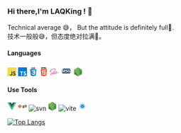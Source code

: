 ### Hi there,I'm LAQKing ! 👋
Technical average 😅， But the attitude is definitely full🤣.  
  技术一般般😅，但态度绝对拉满🤣。

#### Languages
<img src="https://raw.githubusercontent.com/github/explore/80688e429a7d4ef2fca1e82350fe8e3517d3494d/topics/javascript/javascript.png"   height="20" style="max-width: 100%;" />  <img src="https://raw.githubusercontent.com/github/explore/80688e429a7d4ef2fca1e82350fe8e3517d3494d/topics/typescript/typescript.png" alt="typescript"  height="20" style="max-width: 100%;">  <img height="20" src="https://raw.githubusercontent.com/github/explore/80688e429a7d4ef2fca1e82350fe8e3517d3494d/topics/css/css.png" alt="css" style="max-width: 100%;">  <img height="20" src="https://raw.githubusercontent.com/github/explore/80688e429a7d4ef2fca1e82350fe8e3517d3494d/topics/html/html.png" alt="html" style="max-width: 100%;">  <img height="20" src="https://raw.githubusercontent.com/github/explore/80688e429a7d4ef2fca1e82350fe8e3517d3494d/topics/sass/sass.png" alt="sass" style="max-width: 100%;">  <img height="25" src="https://raw.githubusercontent.com/github/explore/80688e429a7d4ef2fca1e82350fe8e3517d3494d/topics/less/less.png" alt="sass" style="max-width: 100%;">  <img height="20" src="https://raw.githubusercontent.com/github/explore/80688e429a7d4ef2fca1e82350fe8e3517d3494d/topics/nodejs/nodejs.png" alt="nodejs" style="max-width: 100%;">

#### Use Tools  
<img height="20" src="https://raw.githubusercontent.com/github/explore/80688e429a7d4ef2fca1e82350fe8e3517d3494d/topics/vue/vue.png" alt="vue" style="max-width: 100%;">  <img height="20" src="https://raw.githubusercontent.com/github/explore/80688e429a7d4ef2fca1e82350fe8e3517d3494d/topics/git/git.png" alt="git" style="max-width: 100%;">  <img height="20" src="https://raw.githubusercontent.com/github/explore/80688e429a7d4ef2fca1e82350fe8e3517d3494d/topics/svn/svn.png" alt="svn" style="max-width: 100%;">  <img src="https://raw.githubusercontent.com/github/explore/80688e429a7d4ef2fca1e82350fe8e3517d3494d/topics/nodejs/nodejs.png" height="20"  style="max-width: 100%;" alt="nodejs">  <img height="20" src="https://camo.githubusercontent.com/61e102d7c605ff91efedb9d7e47c1c4a07cef59d3e1da202fd74f4772122ca4e/68747470733a2f2f766974656a732e6465762f6c6f676f2e737667" alt="vite" data-canonical-src="https://vitejs.dev/logo.svg" style="max-width: 100%;">  <img src="https://raw.githubusercontent.com/github/explore/80688e429a7d4ef2fca1e82350fe8e3517d3494d/topics/webpack/webpack.png" height="20"  style="max-width: 100%;" alt="nodejs">


[![Top Langs](https://github-readme-stats.vercel.app/api/top-langs/?username=LAQKing&layout=compact)](https://github.com/LAQKing)
<!--
**LAQKing/LAQKing** is a ✨ _special_ ✨ repository because its `README.md` (this file) appears on your GitHub profile.

Here are some ideas to get you started:

- 🔭 I’m currently working on ...
- 🌱 I’m currently learning ...
- 👯 I’m looking to collaborate on ...
- 🤔 I’m looking for help with ...
- 💬 Ask me about ...
- 📫 How to reach me: ...
- 😄 Pronouns: ...
- ⚡ Fun fact: ...
-->
